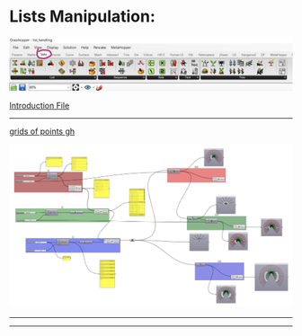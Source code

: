 # Lists Manipulation:

![set_tab](./set_tab.jpg)

[Introduction File](./list_handling.gh)

_______________________________

[grids of points gh](./points_grid.gh)

![grid_alg](./points_grid.png)

_______________________________
_______________________________





